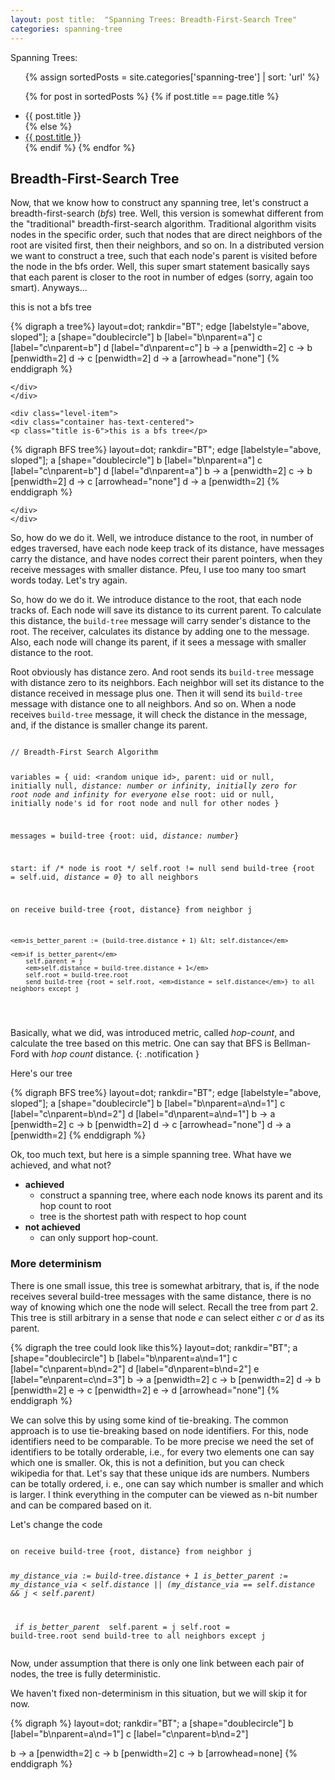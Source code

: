 ```yaml
---
layout: post title:  "Spanning Trees: Breadth-First-Search Tree"
categories: spanning-tree
---
```


Spanning Trees:
<ul>
{% assign sortedPosts = site.categories['spanning-tree'] | sort: 'url' %}

{% for post in sortedPosts %} {% if post.title == page.title %}
<li>{{ post.title }}</li>
{% else %}
<li><a href="{{ post.url }}">{{ post.title }}</a></li>
{% endif %}
{% endfor %}
</ul>

## Breadth-First-Search Tree

Now, that we know how to construct any spanning tree, let's construct a breadth-first-search (_bfs_) tree. Well, this
version is somewhat different from the "traditional" breadth-first-search algorithm. Traditional algorithm visits nodes
in the specific order, such that nodes that are direct neighbors of the root are visited first, then their neighbors,
and so on. In a distributed version we want to construct a tree, such that each node's parent is visited before the node
in the bfs order. Well, this super smart statement basically says that each parent is closer to the root in number of
edges (sorry, again too smart). Anyways...

<div class="level">
    <div class="level-item">
    <div class="container">
        <p class="title is-6">this is not a bfs tree</p>

{% digraph a tree%} layout=dot; rankdir="BT"; edge [labelstyle="above, sloped"]; a [shape="doublecircle"]
b [label="b\nparent=a"]
c [label="c\nparent=b"]
d [label="d\nparent=c"]
b -> a [penwidth=2]
c -> b [penwidth=2]
d -> c [penwidth=2]
d -> a  [arrowhead="none"]
{% enddigraph %}

    </div> 
    </div> 

    <div class="level-item">
    <div class="container has-text-centered">
    <p class="title is-6">this is a bfs tree</p>

{% digraph BFS tree%} layout=dot; rankdir="BT"; edge [labelstyle="above, sloped"]; a [shape="doublecircle"]
b [label="b\nparent=a"]
c [label="c\nparent=b"]
d [label="d\nparent=a"]
b -> a [penwidth=2]
c -> b [penwidth=2]
d -> c [arrowhead="none"]
d -> a [penwidth=2]
{% enddigraph %}

    </div>
    </div>

</div>

So, how do we do it. Well, we introduce distance to the root, in number of edges traversed, have each node keep track of
its distance, have messages carry the distance, and have nodes correct their parent pointers, when they receive messages
with smaller distance. Pfeu, I use too many too smart words today. Let's try again.

So, how do we do it. We introduce distance to the root, that each node tracks of. Each node will save its distance to
its current parent. To calculate this distance, the `build-tree` message will carry sender's distance to the root. The
receiver, calculates its distance by adding one to the message. Also, each node will change its parent, if it sees a
message with smaller distance to the root.

Root obviously has distance zero. And root sends its `build-tree` message with distance zero to its neighbors. Each
neighbor will set its distance to the distance received in message plus one. Then it will send its `build-tree`
message with distance one to all neighbors. And so on. When a node receives `build-tree` message, it will check the
distance in the message, and, if the distance is smaller change its parent.


<div class="language-plaintext highlighter-rouge">
<pre class="highlight">
<code>
// Breadth-First Search Algorithm

variables = { uid: &lt;random unique id&gt;, parent: uid or null, initially null,
<em>distance: number or infinity, initially zero for root node and infinity for everyone else</em>
root: uid or null, initially node's id for root node and null for other nodes }

messages = build-tree {root: uid, <em>distance: number</em>}

start:
if /* node is root */ self.root != null send build-tree {root = self.uid, <em>distance = 0</em>} to all neighbors

on receive build-tree {root, distance} from neighbor j

    <em>is_better_parent := (build-tree.distance + 1) &lt; self.distance</em>

    <em>if is_better_parent</em>
        self.parent = j
        <em>self.distance = build-tree.distance + 1</em>
        self.root = build-tree.root
        send build-tree {root = self.root, <em>distance = self.distance</em>} to all neighbors except j

</code>
</pre>
</div>

Basically, what we did, was introduced metric, called _hop-count_, and calculate the tree based on this metric. One can
say that BFS is Bellman-Ford with *hop count* distance. {: .notification }

Here's our tree

<div class="container has-text-centered">
{% digraph BFS tree%}
layout=dot;
rankdir="BT";
edge [labelstyle="above, sloped"];
a [shape="doublecircle"]
b [label="b\nparent=a\nd=1"]
c [label="c\nparent=b\nd=2"]
d [label="d\nparent=a\nd=1"]
b -> a [penwidth=2]
c -> b [penwidth=2]
d -> c [arrowhead="none"]
d -> a [penwidth=2]
{% enddigraph %}

</div>


Ok, too much text, but here is a simple spanning tree. What have we achieved, and what not?

- **achieved**
    - construct a spanning tree, where each node knows its parent and its hop count to root
    - tree is the shortest path with respect to hop count
- **not achieved**
    - can only support hop-count.

### More determinism

There is one small issue, this tree is somewhat arbitrary, that is, if the node receives several build-tree messages
with the same distance, there is no way of knowing which one the node will select. Recall the tree from part 2. This
tree is still arbitrary in a sense that node *e* can select either *c* or *d* as its parent.

<div class="container has-text-centered">
{% digraph the tree could look like this%}
layout=dot;
rankdir="BT";
a [shape="doublecircle"]
b [label="b\nparent=a\nd=1"]
c [label="c\nparent=b\nd=2"]
d [label="d\nparent=b\nd=2"]
e [label="e\nparent=c\nd=3"]
b -> a [penwidth=2]
c -> b [penwidth=2]
d -> b [penwidth=2]
e -> c [penwidth=2]
e -> d [arrowhead="none"]
{% enddigraph %}
</div>

We can solve this by using some kind of tie-breaking. The common approach is to use tie-breaking based on node
identifiers. For this, node identifiers need to be comparable. To be more precise we need the set of identifiers to be
totally orderable, i.e., for every two elements one can say which one is smaller. Ok, this is not a definition, but you
can check wikipedia for that. Let's say that these unique ids are numbers. Numbers can be totally ordered, i. e., one
can say which number is smaller and which is larger. I think everything in the computer can be viewed as n-bit number
and can be compared based on it.

Let's change the code

<div class="language-plaintext highlighter-rouge">
<pre class="highlight"><code>
on receive build-tree {root, distance} from neighbor j

<em>my_distance_via := build-tree.distance + 1 is_better_parent := my_distance_via < self.distance || (my_distance_via
== self.distance && j < self.parent)</em>

<em> if is_better_parent </em>
    self.parent = j
    self.root = build-tree.root
    send build-tree to all neighbors except j
</code> </pre></div>

Now, under assumption that there is only one link between each pair of nodes, the tree is fully deterministic.

We haven't fixed non-determinism in this situation, but we will skip it for now.
<div class="container has-text-centered">
{% digraph %}
layout=dot;
rankdir="BT";
a [shape="doublecircle"]
b [label="b\nparent=a\nd=1"]
c [label="c\nparent=b\nd=2"]

b -> a [penwidth=2]
c -> b [penwidth=2]
c -> b [arrowhead=none]
{% enddigraph %}
</div>